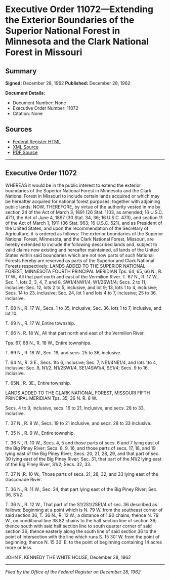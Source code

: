 # Executive Order 11072—Extending the Exterior Boundaries of the Superior National Forest in Minnesota and the Clark National Forest in Missouri

## Summary

**Signed:** December 28, 1962
**Published:** December 28, 1962

**Document Details:**
- Document Number: None
- Executive Order Number: 11072
- Citation: None

## Sources
- [Federal Register HTML](https://www.presidency.ucsb.edu/documents/executive-order-11072-extending-the-exterior-boundaries-the-superior-national-forest)
- [XML Source](None)
- [PDF Source](None)

---

## Executive Order 11072

WHEREAS it would be in the public interest to extend the exterior boundaries of the Superior National Forest in Minnesota and the Clark National Forest in Missouri to include certain lands acquired or which may be hereafter acquired for national forest purposes; together with adjoining public lands:
NOW, THEREFORE, by virtue of the authority vested in me by section 24 of the Act of March 3, 1891 (26 Stat. 1103, as amended; 16 U.S.C. 471), the Act of June 4, 1897 (30 Stat. 34, 36; 16 U.S.C. 473), and section 11 of the Act of March 1, 1911 (36 Stat. 963; 16 U.S.C. 521), and as President of the United States, and upon the recommendation of the Secretary of Agriculture, it is ordered as follows:
The exterior boundaries of the Superior National Forest, Minnesota, and the Clark National Forest, Missouri, are hereby extended to include the following described lands and, subject to valid claims now existing and hereafter maintained, all lands of the United States within said boundaries which are not now parts of such National Forests hereby are reserved as parts of the Superior and Clark National Forests respectively:
LANDS ADDED TO THE SUPERIOR NATIONAL FOREST, MINNESOTA
FOURTH PRINCIPAL MERIDIAN
Tps. 64, 65, 66 N., R. 17 W.,
All that part north and east of the Vermilion River. T. 67 N., R. 17 W.,
Sec. 1, lots 2, 3, 4, 7, and 8, SW1/4NW1/4, W1/2SW1/4;
Secs. 2 to 11, inclusive;
Sec. 12, lots 2 to 5, inclusive, and lot 9;
13, lots 1 to 4, inclusive;
Secs. 14 to 23, inclusive;
Sec. 24, lot 1 and lots 4 to 7, inclusive;
25 to 36, inclusive.

T. 68 N., R. 17 W.,
Secs. 1 to 35, inclusive;
Sec. 36, lots 1 to 7, inclusive, and lot 10.

T. 69 N., R. 17 W.,Entire township.

T. 66 N. R. 18 W.,
All that part north and east of the Vermilion River.

Tps. 67, 68 N., R. 18 W., Entire townships.

T. 69 N., R. 18 W.,
Sec. 19, and secs. 25 to 36, inclusive.

T. 64 N., R. 3 E.,
Secs. 1to 6, inclusive;
Sec. 7, NE1/4NE1/4, and lots 1to 4, inclusive;
Sec. 8, N1/2, N1/2SW1/4, SE1/4SW1/4, SE1/4;
Secs. 9 to 16, inclusive.

T. 65N., R. 3E.,
Entire township.

LANDS ADDED TO THE CLARK NATIONAL FOREST, MISSOURI
FIFTH PRINCIPAL MERIDIAN
Tps. 35, 36 N. R. 8 W.

Secs. 4 to 9, inclusive, secs. 16 to 21, inclusive, and secs. 28 to 33, inclusive.

T. 37 N., R. 8 W.,
Secs. 19 to 21 inclusive, and secs. 28 to 33 inclusive.

T. 35 N., R. 9 W., Entire township.

T. 36 N., R. 10 W.,
Secs. 4, 5 and those parts of secs. 6 and 7 lying east of the Big Piney River;
Secs. 8, 9, 16, and those parts of secs. 17, 18, and 19 lying east of the Big Piney River;
Secs. 20, 21, 28, 29, and that part of sec. 30 lying east of the Big Piney River;
Sec. 31, that part of the N1/2 lying east of the Big Piney River, S1/2;
Secs. 32, 33.

T. 37 N.,R. 10 W.,
Those parts of secs. 21, 28, 32, and 33 lying east of the Gasconade River.

T. 36 N., R. 11 W.,
Sec. 24, that part lying east of the Big Piney River; Sec. 36, S1/2.

T. 36 N., R. 12 W.,
That part of the S1/2S1/2SE1/4 of sec. 36 described as follows:
Beginning at a point which is N. 79 W. from the southeast corner of said section 36, T. 36 N., R. 12 W., a distance of 1.90 chains; thence N. 79 W., on conditional line 38.82 chains to the half section line of section 36; thence south with said half section line to south quarter corner of said section 36; thence easterly along the south line of said section 36 to the point of intersection with the line which runs S. 15 30' W. from the point of beginning; thence N. 15 30' E. to the point of beginning containing 14 acres more or less.

JOHN F. KENNEDY
THE WHITE HOUSE,
December 28, 1962

---

*Filed by the Office of the Federal Register on December 28, 1962*
